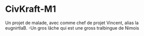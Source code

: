# CivKraft-M1
Un projet de malade, avec comme chef de projet Vincent, alias la eugnirtlaB.
-Un gros lâche qui est une gross tralbingue de Nimois

